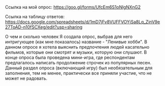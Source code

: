 Ссылка на мой опрос: https://goo.gl/forms/UfcEm6S1oNlgNXnG2

Ссылка на таблицу ответов: https://docs.google.com/spreadsheets/d/1mD7jFv8VUFFVOYjSa8Lq_ZinV9e27ToAD-n10fSCXeg/edit?usp=sharing

О чем и сколько человек
Я создала опрос, выбрав для него интригующее (как мне показалось) название - "Ленивые хобби". В данном опросе я хотела выяснить предпочтения людей касательно фильмов, которые они смотрят и музыки, которую они слушают. В конце опроса была проведена мини-игра, где респондентам предлагалось написать продолжение строчек из популярных песен. Данный раздел опроса (включающий игру) был необязательным для заполнения, тем не менее, практически все приняли участие, что не может не радовать.
